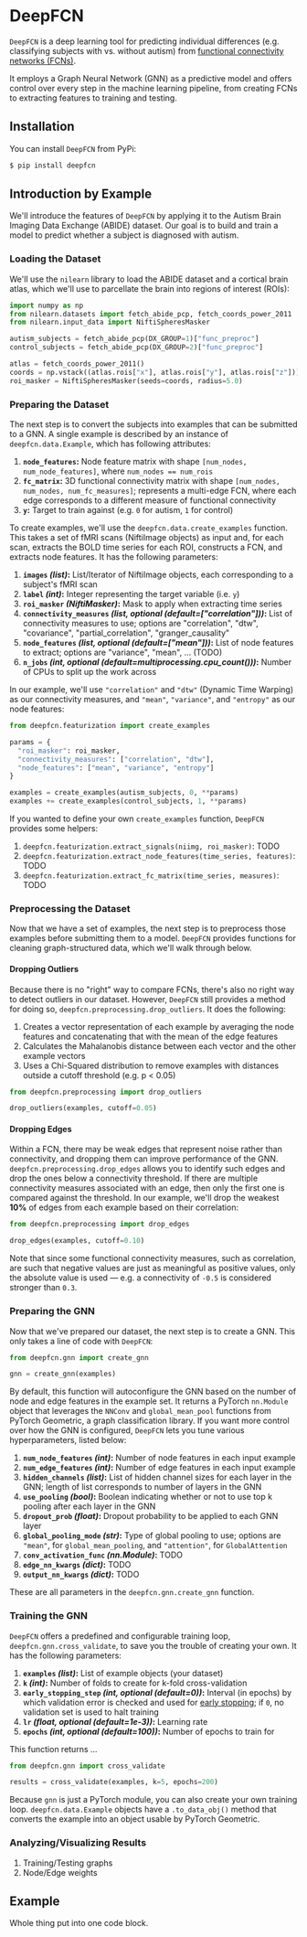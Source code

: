 # DeepFCN

`DeepFCN` is a deep learning tool for predicting individual differences (e.g. classifying subjects with vs. without autism) from [functional connectivity networks (FCNs)](https://www.sciencedirect.com/topics/medicine-and-dentistry/functional-connectivity).

It employs a Graph Neural Network (GNN) as a predictive model and offers control over every step in the machine learning pipeline, from creating FCNs to extracting features to training and testing.

<!--Pipeline diagram-->

## Installation

You can install `DeepFCN` from PyPi:

```bash
$ pip install deepfcn
```

## Introduction by Example

We'll introduce the features of `DeepFCN` by applying it to the Autism Brain Imaging Data Exchange (ABIDE) dataset. Our goal is to build and train a model to predict whether a subject is diagnosed with autism.<!--, and to identify functional biomarkers of the disorder.-->

### Loading the Dataset

We'll use the `nilearn` library to load the ABIDE dataset and a cortical brain atlas, which we'll use to parcellate the brain into regions of interest (ROIs):

```python
import numpy as np
from nilearn.datasets import fetch_abide_pcp, fetch_coords_power_2011
from nilearn.input_data import NiftiSpheresMasker

autism_subjects = fetch_abide_pcp(DX_GROUP=1)["func_preproc"]
control_subjects = fetch_abide_pcp(DX_GROUP=2)["func_preproc"]

atlas = fetch_coords_power_2011()
coords = np.vstack((atlas.rois["x"], atlas.rois["y"], atlas.rois["z"])).T
roi_masker = NiftiSpheresMasker(seeds=coords, radius=5.0)
```

### Preparing the Dataset

The next step is to convert the subjects into examples that can be submitted to a GNN. A single example is described by an instance of `deepfcn.data.Example`, which has following attributes:

1. **`node_features`:** Node feature matrix with shape `[num_nodes, num_node_features]`, where `num_nodes == num_rois`
2. **`fc_matrix`:** 3D functional connectivity matrix with shape `[num_nodes, num_nodes, num_fc_measures]`; represents a multi-edge FCN, where each edge corresponds to a different measure of functional connectivity
3. **`y`:** Target to train against (e.g. `0` for autism, `1` for control)

To create examples, we'll use the `deepfcn.data.create_examples` function. This takes a set of fMRI scans (NiftiImage objects) as input and, for each scan, extracts the BOLD time series for each ROI, constructs a FCN, and extracts node features. It has the following parameters:

1. **`images` _(list)_:** List/Iterator of NiftiImage objects, each corresponding to a subject's fMRI scan
2. **`label` _(int)_:** Integer representing the target variable (i.e. `y`)
3. **`roi_masker` _(NiftiMasker)_:** Mask to apply when extracting time series
4. **`connectivity_measures` _(list, optional (default=["correlation"]))_:** List of connectivity measures to use; options are "correlation", "dtw", "covariance", "partial_correlation", "granger_causality"
5. **`node_features` _(list, optional (default=["mean"]))_:** List of node features to extract; options are "variance", "mean", ... (TODO)
6. **`n_jobs` _(int, optional (default=multiprocessing.cpu_count()))_:** Number of CPUs to split up the work across
<!--7. **`bootstrap`**-->

In our example, we'll use `"correlation"` and `"dtw"` (Dynamic Time Warping) as our connectivity measures, and `"mean"`, `"variance"`, and `"entropy"` as our node features:

```python
from deepfcn.featurization import create_examples

params = {
  "roi_masker": roi_masker,
  "connectivity_measures": ["correlation", "dtw"],
  "node_features": ["mean", "variance", "entropy"]
}

examples = create_examples(autism_subjects, 0, **params)
examples += create_examples(control_subjects, 1, **params)
```

If you wanted to define your own `create_examples` function, `DeepFCN` provides some helpers:

1. `deepfcn.featurization.extract_signals(niimg, roi_masker)`: TODO
2. `deepfcn.featurization.extract_node_features(time_series, features)`: TODO
3. `deepfcn.featurization.extract_fc_matrix(time_series, measures)`: TODO

### Preprocessing the Dataset

Now that we have a set of examples, the next step is to preprocess those examples before submitting them to a model. `DeepFCN` provides functions for cleaning graph-structured data, which we'll walk through below.

#### Dropping Outliers

Because there is no "right" way to compare FCNs, there's also no right way to detect outliers in our dataset. However, `DeepFCN` still provides a method for doing so, `deepfcn.preprocessing.drop_outliers`. It does the following:

1. Creates a vector representation of each example by averaging the node features and concatenating that with the mean of the edge features
2. Calculates the Mahalanobis distance between each vector and the other example vectors
3. Uses a Chi-Squared distribution to remove examples with distances outside a cutoff threshold (e.g. p < 0.05)

```python
from deepfcn.preprocessing import drop_outliers

drop_outliers(examples, cutoff=0.05)
```

#### Dropping Edges

Within a FCN, there may be weak edges that represent noise rather than connectivity, and dropping them can improve performance of the GNN. `deepfcn.preprocessing.drop_edges` allows you to identify such edges and drop the ones below a connectivity threshold. If there are multiple connectivity measures associated with an edge, then only the first one is compared against the threshold. In our example, we'll drop the weakest **10%** of edges from each example based on their correlation:

```python
from deepfcn.preprocessing import drop_edges

drop_edges(examples, cutoff=0.10)
```

Note that since some functional connectivity measures, such as correlation, are such that negative values are just as meaningful as positive values, only the absolute value is used –– e.g. a connectivity of `-0.5` is considered stronger than `0.3`.

<!--#### Normalizing Features-->

<!--#### Class Balancing-->

### Preparing the GNN

Now that we've prepared our dataset, the next step is to create a GNN. This only takes a line of code with `DeepFCN`:

```python
from deepfcn.gnn import create_gnn

gnn = create_gnn(examples)
```

By default, this function will autoconfigure the GNN based on the number of node and edge features in the example set. It returns a PyTorch `nn.Module` object that leverages the `NNConv` and `global_mean_pool` functions from PyTorch Geometric, a graph classification library. If you want more control over how the GNN is configured, `DeepFCN` lets you tune various hyperparameters, listed below:

1. **`num_node_features` _(int)_:** Number of node features in each input example
2. **`num_edge_features` _(int)_:** Number of edge features in each input example
3. **`hidden_channels` _(list)_:** List of hidden channel sizes for each layer in the GNN; length of list corresponds to number of layers in the GNN
4. **`use_pooling` _(bool)_:** Boolean indicating whether or not to use top k pooling after each layer in the GNN
5. **`dropout_prob` _(float)_:** Dropout probability to be applied to each GNN layer
6. **`global_pooling_mode` _(str)_:** Type of global pooling to use; options are `"mean"`, for `global_mean_pooling`, and `"attention"`, for `GlobalAttention`
7. **`conv_activation_func` _(nn.Module)_:** TODO
8. **`edge_nn_kwargs` _(dict)_:** TODO
9. **`output_nn_kwargs` _(dict)_:** TODO

These are all parameters in the `deepfcn.gnn.create_gnn` function.

### Training the GNN

`DeepFCN` offers a predefined and configurable training loop, `deepfcn.gnn.cross_validate`, to save you the trouble of creating your own. It has the following parameters:

1. **`examples` _(list)_:** List of example objects (your dataset)
2. **`k` _(int)_:** Number of folds to create for k-fold cross-validation
3. **`early_stopping_step` _(int, optional (default=0))_:** Interval (in epochs) by which validation error is checked and used for [early stopping](https://en.wikipedia.org/wiki/Early_stopping#Validation-based_early_stopping); if `0`, no validation set is used to halt training
4. **`lr` _(float, optional (default=1e-3))_:** Learning rate
5. **`epochs` _(int, optional (default=100))_:** Number of epochs to train for

This function returns ...

```python
from deepfcn.gnn import cross_validate

results = cross_validate(examples, k=5, epochs=200)
```

Because `gnn` is just a PyTorch module, you can also create your own training loop. `deepfcn.data.Example` objects have a `.to_data_obj()` method that converts the example into an object usable by PyTorch Geometric.

### Analyzing/Visualizing Results

1. Training/Testing graphs
2. Node/Edge weights

## Example

Whole thing put into one code block.

```python
```
